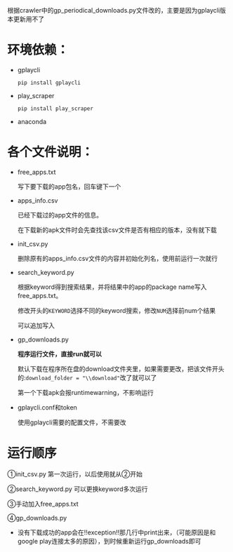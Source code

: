 

根据crawler中的gp_periodical_downloads.py文件改的，主要是因为gplaycli版本更新用不了



# 环境依赖：

* gplaycli

  `pip install gplaycli`
* play_scraper

  `pip install play_scraper`

* anaconda

# 各个文件说明：

* free_apps.txt

  写下要下载的app包名，回车键下一个

* apps_info.csv

  已经下载过的app文件的信息。

  在下载新的apk文件时会先查找该csv文件是否有相应的版本，没有就下载

* init_csv.py

  删除原有的apps_info.csv文件的内容并初始化列名，使用前运行一次就行

* search_keyword.py

  根据keyword得到搜索结果，并将结果中的app的package name写入free_apps.txt。

  修改开头的`KEYWORD`选择不同的keyword搜索，修改`NUM`选择前num个结果

  可以追加写入

* gp_downloads.py

  **程序运行文件，直接run就可以**

  默认下载在程序所在盘的download文件夹里，如果需要更改，把该文件开头的:`download_folder = "\\download"`改了就可以了

  第一个下载apk会报runtimewarning，不影响运行

* gplaycli.conf和token

  使用gplaycli需要的配置文件，不需要改

# 运行顺序

①init_csv.py 第一次运行，以后使用就从②开始

②search_keyword.py 可以更换keyword多次运行

③手动加入free_apps.txt

④gp_downloads.py



* 没有下载成功的app会在!!exception!!那几行中print出来，（可能原因是和google play连接太多的原因），到时候重新运行gp_downloads即可





 

